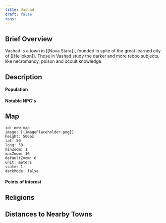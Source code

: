 ```yaml
---
title: Vashad
draft: false
tags:
---
```

## Brief Overview 
Vashad is a town in [[Nova Stara]], founded in spite of the great learned city of [[Heliokon]]. Those in Vashad study the darker and more taboo subjects, like necromancy, poison and occult knowledge.
## Description

#### Population

#### Notable NPC's

## Map
```leaflet 
id: new-map 
image: [[ImagePlaceholder.png]] 
height: 500px 
lat: 50 
long: 50 
minZoom: 1 
maxZoom: 10 
defaultZoom: 8
unit: meters 
scale: 1 
darkMode: false
```
#### Points of Interest 

## Religions

## Distances to Nearby Towns


